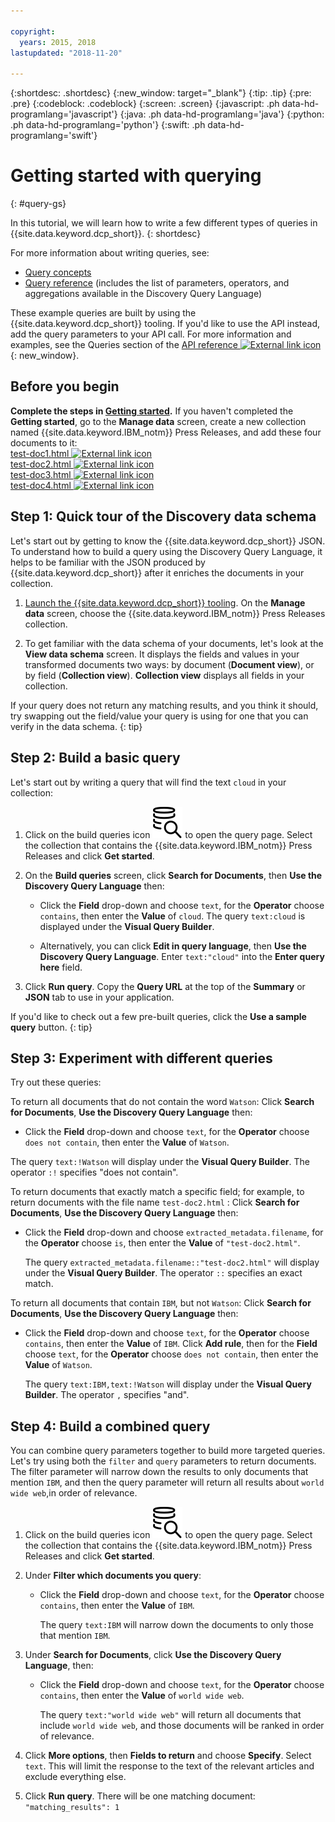 ```yaml
---

copyright:
  years: 2015, 2018
lastupdated: "2018-11-20"

---
```


{:shortdesc: .shortdesc}
{:new_window: target="_blank"}
{:tip: .tip}
{:pre: .pre}
{:codeblock: .codeblock}
{:screen: .screen}
{:javascript: .ph data-hd-programlang='javascript'}
{:java: .ph data-hd-programlang='java'}
{:python: .ph data-hd-programlang='python'}
{:swift: .ph data-hd-programlang='swift'}

# Getting started with querying
{: #query-gs}

In this tutorial, we will learn how to write a few different types of queries in {{site.data.keyword.dcp_short}}.
{: shortdesc}

For more information about writing queries, see:
- [Query concepts](/docs/services/discovery-icp/using.html#query-concepts)
- [Query reference](/docs/services/discovery-icp/query-reference.html#query-ref) (includes the list of parameters, operators, and aggregations available in the Discovery Query Language)

These example queries are built by using the {{site.data.keyword.dcp_short}} tooling. If you'd like to use the API instead, add the query parameters to your API call. For more information and examples, see the Queries section of the [API reference ![External link icon](../../icons/launch-glyph.svg "External link icon")](https:/{DomainName}/apidocs/discovery-icp){: new_window}.

## Before you begin

**Complete the steps in [Getting started](/docs/services/discovery-icp/getting-started-tool.html#gs-tool).** If you haven't completed the **Getting started**, go to the **Manage data** screen, create a new collection named {{site.data.keyword.IBM_notm}} Press Releases, and add these four documents to it:<br />
<a target="_blank" href="https://watson-developer-cloud.github.io/doc-tutorial-downloads/discovery/test-doc1.html" download>test-doc1.html <img src="../../icons/launch-glyph.svg" alt="External link icon" title="External link icon" class="style-scope doc-content"></a><br />
<a target="_blank" href="https://watson-developer-cloud.github.io/doc-tutorial-downloads/discovery/test-doc2.html" download>test-doc2.html <img src="../../icons/launch-glyph.svg" alt="External link icon" title="External link icon" class="style-scope doc-content"></a><br />
<a target="_blank" href="https://watson-developer-cloud.github.io/doc-tutorial-downloads/discovery/test-doc3.html" download>test-doc3.html <img src="../../icons/launch-glyph.svg" alt="External link icon" title="External link icon" class="style-scope doc-content"></a><br />
<a target="_blank" href="https://watson-developer-cloud.github.io/doc-tutorial-downloads/discovery/test-doc4.html" download>test-doc4.html <img src="../../icons/launch-glyph.svg" alt="External link icon" title="External link icon" class="style-scope doc-content"></a>

## Step 1: Quick tour of the Discovery data schema

Let's start out by getting to know the {{site.data.keyword.dcp_short}} JSON. To understand how to build a query using the Discovery Query Language, it helps to be familiar with the JSON produced by {{site.data.keyword.dcp_short}} after it enriches the documents in your collection.

1.  [Launch the {{site.data.keyword.dcp_short}} tooling](/docs/services/discovery-icp/getting-started-tool.html#launch-the-tooling). On the **Manage data** screen, choose the {{site.data.keyword.IBM_notm}} Press Releases collection.

1.  To get familiar with the data schema of your documents, let's look at the **View data schema** screen. It displays the fields and values in your transformed documents two ways: by document (**Document view**), or by field (**Collection view**). **Collection view** displays all fields in your collection.

If your query does not return any matching results, and you think it should, try swapping out the field/value your query is using for one that you can verify in the data schema.
{: tip}    

## Step 2: Build a basic query

Let's start out by writing a query that will find the text `cloud` in your collection:

1.  Click on the build queries icon ![Query icon](images/search_icon.svg)<!-- {width="20" height="20" style="padding-left:5px;padding-right:5px;"} --> to open the query page. Select the collection that contains the {{site.data.keyword.IBM_notm}} Press Releases and click **Get started**.
1.  On the **Build queries** screen, click **Search for Documents**, then **Use the Discovery Query Language** then:
    - Click the **Field** drop-down and choose `text`, for the **Operator** choose `contains`, then enter the **Value** of `cloud`. The query `text:cloud` is displayed under the **Visual Query Builder**.

    - Alternatively, you can click **Edit in query language**, then **Use the Discovery Query Language**. Enter `text:"cloud"` into the **Enter query here** field.

1.  Click **Run query**. Copy the **Query URL** at the top of the **Summary** or **JSON** tab to use in your application.

If you'd like to check out a few pre-built queries, click the **Use a sample query** button.
{: tip}

## Step 3: Experiment with different queries

Try out these queries:

To return all documents that do not contain the word `Watson`: Click **Search for Documents**, **Use the Discovery Query Language** then:
-  Click the **Field** drop-down and choose `text`, for the **Operator** choose `does not contain`, then enter the **Value** of `Watson`.

The query `text:!Watson` will display under the **Visual Query Builder**. The operator `:!` specifies "does not contain".

To return documents that exactly match a specific field; for example, to return documents with the file name `test-doc2.html` : Click **Search for Documents**, **Use the Discovery Query Language** then:
-  Click the **Field** drop-down and choose `extracted_metadata.filename`, for the **Operator** choose `is`, then enter the **Value** of `"test-doc2.html"`.

   The query `extracted_metadata.filename::"test-doc2.html"` will display under the **Visual Query Builder**. The operator `::` specifies an exact match.

To return all documents that contain `IBM`, but not `Watson`: Click **Search for Documents**, **Use the Discovery Query Language** then:
-  Click the **Field** drop-down and choose `text`, for the **Operator** choose `contains`, then enter the **Value** of `IBM`. Click **Add rule**, then for the **Field** choose `text`, for the **Operator** choose `does not contain`, then enter the **Value** of `Watson`.

   The query `text:IBM,text:!Watson` will display under the **Visual Query Builder**. The operator `,` specifies "and".

## Step 4: Build a combined query

You can combine query parameters together to build more targeted queries. Let's try using both the `filter` and `query` parameters to return documents. The filter parameter will narrow down the results to only documents that mention `IBM`, and then the query parameter will return all results about `world wide web`,in order of relevance.

1.  Click on the build queries icon ![Query icon](images/search_icon.svg)<!-- {width="20" height="20" style="padding-left:5px;padding-right:5px;"} --> to open the query page. Select the collection that contains the {{site.data.keyword.IBM_notm}} Press Releases and click **Get started**.

1.  Under **Filter which documents you query**:
    -  Click the **Field** drop-down and choose `text`, for the **Operator** choose `contains`, then enter the **Value** of `IBM`.

       The query `text:IBM` will narrow down the documents to only those that mention `IBM`.

1.  Under **Search for Documents**, click **Use the Discovery Query Language**, then:
    -  Click the **Field** drop-down and choose `text`, for the **Operator** choose `contains`, then enter the **Value** of `world wide web`.

       The query `text:"world wide web"` will return all documents that include `world wide web`, and those documents will be ranked in order of relevance.

1.  Click **More options**, then **Fields to return** and choose **Specify**. Select `text`. This will limit the response to the text of the relevant articles and exclude everything else.

1.  Click **Run query**. There will be one matching document: `"matching_results": 1`

